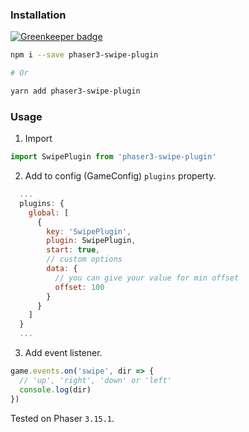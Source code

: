 ### Installation

[![Greenkeeper badge](https://badges.greenkeeper.io/iliyaZelenko/phaser3-swipe-plugin.svg)](https://greenkeeper.io/)

```bash
npm i --save phaser3-swipe-plugin

# Or 

yarn add phaser3-swipe-plugin
```

### Usage

1. Import
```js
import SwipePlugin from 'phaser3-swipe-plugin'
```

2. Add to config (GameConfig) `plugins` property.

```js
  ...
  plugins: {
    global: [
      {
        key: 'SwipePlugin',
        plugin: SwipePlugin,
        start: true,
        // custom options
        data: {
          // you can give your value for min offset
          offset: 100
        }
      }
    ]
  }
  ...
```

3. Add event listener.

```js
game.events.on('swipe', dir => {
  // 'up', 'right', 'down' or 'left'
  console.log(dir)
})
```

Tested on Phaser `3.15.1`.
